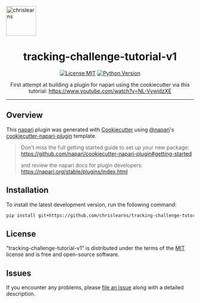 
<img src="https://github.com/chrislearns/tracking-challenge-tutorial_v1/assets/77995541/758d9405-4692-489e-a648-ab28db109e9b" alt="chrislearns" width="80"/>

<h1 align="center">tracking-challenge-tutorial-v1</h1>

<p align="center">
  <a href="https://github.com/chrislearns/tracking-challenge-tutorial-v1/raw/main/LICENSE"><img alt="License MIT" src="https://img.shields.io/pypi/l/tracking-challenge-tutorial-v1.svg?color=green"></a>
  <a href="https://python.org"><img alt="Python Version" src="https://img.shields.io/pypi/pyversions/tracking-challenge-tutorial-v1.svg?color=green"></a>
</p>

<p align="center">
  First attempt at building a plugin for napari using the cookiecutter via this tutorial: <a href="https://www.youtube.com/watch?v=NL-VywidzXE">https://www.youtube.com/watch?v=NL-VywidzXE</a>
</p>

---
## Overview

This [napari] plugin was generated with [Cookiecutter] using [@napari]'s [cookiecutter-napari-plugin] template.

> Don't miss the full getting started guide to set up your new package:
> https://github.com/napari/cookiecutter-napari-plugin#getting-started
>
> and review the napari docs for plugin developers:
> https://napari.org/stable/plugins/index.html

## Installation

To install the latest development version, run the following command:

```bash
pip install git+https://github.com/chrislearns/tracking-challenge-tutorial-v1.git
```

## License

"tracking-challenge-tutorial-v1" is distributed under the terms of the [MIT] license and is free and open-source software.

## Issues

If you encounter any problems, please [file an issue] along with a detailed description.

[file an issue]: https://github.com/chrislearns/tracking-challenge-tutorial-v1/issues
[napari]: https://github.com/napari/napari
[tox]: https://tox.readthedocs.io/en/latest/
[pip]: https://pypi.org/project/pip/
[PyPI]: https://pypi.org/
[Cookiecutter]: https://github.com/audreyr/cookiecutter
[@napari]: https://github.com/napari
[MIT]: http://opensource.org/licenses/MIT
[BSD-3]: http://opensource.org/licenses/BSD-3-Clause
[GNU GPL v3.0]: http://www.gnu.org/licenses/gpl-3.0.txt
[GNU LGPL v3.0]: http://www.gnu.org/licenses/lgpl-3.0.txt
[Apache Software License 2.0]: http://www.apache.org/licenses/LICENSE-2.0
[Mozilla Public License 2.0]: https://www.mozilla.org/media/MPL/2.0/index.txt
[cookiecutter-napari-plugin]: https://github.com/napari/cookiecutter-napari-plugin
